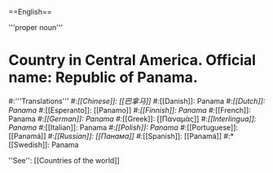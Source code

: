 ==English==

'''proper noun'''

# Country in Central America. Official name: Republic of Panama.
#:'''Translations'''
#:*[[Chinese]]: [[巴拿马]]
#:*[[Danish]]: Panama
#:*[[Dutch]]: Panama
#:*[[Esperanto]]: [[Panamo]]
#:*[[Finnish]]: Panama
#:*[[French]]: Panama
#:*[[German]]: Panama
#:*[[Greek]]: [[Παναμάς]]
#:*[[Interlingua]]: Panama
#:*[[Italian]]: Panama
#:*[[Polish]]: Panama
#:*[[Portuguese]]: [[Panamá]]
#:*[[Russian]]: [[Панама]]
#:*[[Spanish]]: [[Panamá]]
#:*[[Swedish]]: Panama

''See'': [[Countries of the world]]